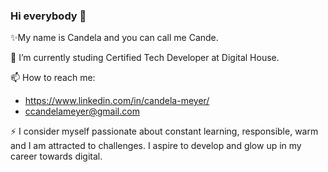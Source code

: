 ### Hi everybody 👋

✨My name is Candela and you can call me Cande.

🔭 I’m currently studing Certified Tech Developer at Digital House.

📫 How to reach me:
  -  https://www.linkedin.com/in/candela-meyer/
  -  ccandelameyer@gmail.com

⚡ I consider myself passionate about constant learning, responsible, warm and I am attracted to challenges.
   I aspire to develop and glow up in my career towards digital.
